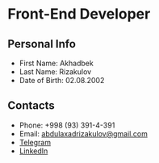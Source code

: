 # Front-End Developer

## Personal Info

* First Name: Akhadbek
* Last Name: Rizakulov
* Date of Birth: 02.08.2002

## Contacts

* Phone: +998 (93) 391-4-391
* Email: abdulaxadrizakulov@gmail.com
* [Telegram](https://t.me/SpeedyM_282)
* [LinkedIn](https://www.linkedin.com/in/abdulakhad-rizakulov-181a50210)
